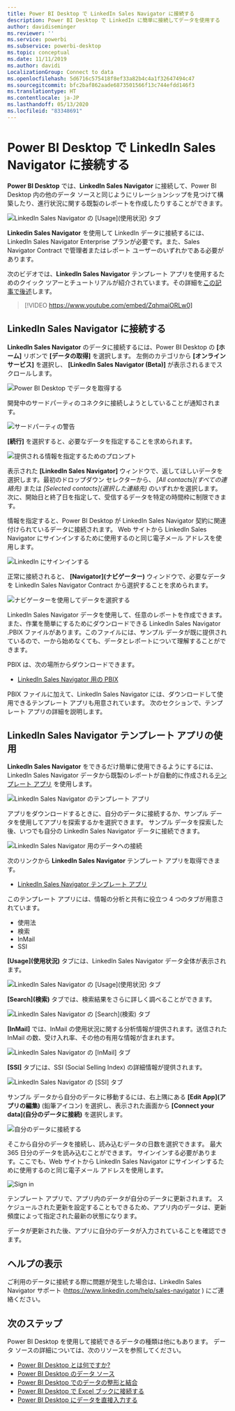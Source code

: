 ```yaml
---
title: Power BI Desktop で LinkedIn Sales Navigator に接続する
description: Power BI Desktop で LinkedIn に簡単に接続してデータを使用する
author: davidiseminger
ms.reviewer: ''
ms.service: powerbi
ms.subservice: powerbi-desktop
ms.topic: conceptual
ms.date: 11/11/2019
ms.author: davidi
LocalizationGroup: Connect to data
ms.openlocfilehash: 5d6716c575418f8ef33a82b4c4a1f32647494c47
ms.sourcegitcommit: bfc2baf862aade6873501566f13c744efdd146f3
ms.translationtype: HT
ms.contentlocale: ja-JP
ms.lasthandoff: 05/13/2020
ms.locfileid: "83348691"
---
```

# <a name="connect-to-linkedin-sales-navigator-in-power-bi-desktop"></a>Power BI Desktop で LinkedIn Sales Navigator に接続する

**Power BI Desktop** では、**LinkedIn Sales Navigator** に接続して、Power BI Desktop 内の他のデータ ソースと同じようにリレーションシップを見つけて構築したり、進行状況に関する既製のレポートを作成したりすることができます。

![LinkedIn Sales Navigator の [Usage]\(使用状況\) タブ](media/desktop-connect-linkedin-sales-navigator/linkedin-sales-navigator-01.png)


**Linkedin Sales Navigator** を使用して LinkedIn データに接続するには、LinkedIn Sales Navigator Enterprise プランが必要です。また、Sales Navigator Contract で管理者またはレポート ユーザーのいずれかである必要があります。

次のビデオでは、**LinkedIn Sales Navigator** テンプレート アプリを使用するためのクイック ツアーとチュートリアルが紹介されています。その詳細を[この記事で後述](#using-the-linkedin-sales-navigator-template-app)します。 

> [!VIDEO https://www.youtube.com/embed/ZqhmaiORLw0]

## <a name="connect-to-linkedin-sales-navigator"></a>LinkedIn Sales Navigator に接続する

**LinkedIn Sales Navigator** のデータに接続するには、Power BI Desktop の **[ホーム]** リボンで **[データの取得]** を選択します。 左側のカテゴリから **[オンライン サービス]** を選択し、 **[LinkedIn Sales Navigator (Beta)]** が表示されるまでスクロールします。

![Power BI Desktop でデータを取得する](media/desktop-connect-linkedin-sales-navigator/linkedin-sales-navigator-02.png)

開発中のサードパーティのコネクタに接続しようとしていることが通知されます。 

![サードパーティの警告](media/desktop-connect-linkedin-sales-navigator/linkedin-sales-navigator-03.png)

**[続行]** を選択すると、必要なデータを指定することを求められます。

![提供される情報を指定するためのプロンプト](media/desktop-connect-linkedin-sales-navigator/linkedin-sales-navigator-04.png)


表示された **[LinkedIn Sales Navigator]** ウィンドウで、返してほしいデータを選択します。最初のドロップダウン セレクターから、 *[All contacts]\(すべての連絡先\)* または *[Selected contacts]\(選択した連絡先\)* のいずれかを選択します。 次に、開始日と終了日を指定して、受信するデータを特定の時間枠に制限できます。

情報を指定すると、Power BI Desktop が LinkedIn Sales Navigator 契約に関連付けられているデータに接続されます。 Web サイトから LinkedIn Sales Navigator にサインインするために使用するのと同じ電子メール アドレスを使用します。 

![LinkedIn にサインインする](media/desktop-connect-linkedin-sales-navigator/linkedin-sales-navigator-05.png)

正常に接続されると、 **[Navigator]\(ナビゲーター\)** ウィンドウで、必要なデータを LinkedIn Sales Navigator Contract から選択することを求められます。

![ナビゲーターを使用してデータを選択する](media/desktop-connect-linkedin-sales-navigator/linkedin-sales-navigator-09.png)

LinkedIn Sales Navigator データを使用して、任意のレポートを作成できます。 また、作業を簡単にするためにダウンロードできる LinkedIn Sales Navigator .PBIX ファイルがあります。このファイルには、サンプル データが既に提供されているので、一から始めなくても、データとレポートについて理解することができます。

PBIX は、次の場所からダウンロードできます。
* [LinkedIn Sales Navigator 用の PBIX](service-template-apps-samples.md)

PBIX ファイルに加えて、LinkedIn Sales Navigator には、ダウンロードして使用できるテンプレート アプリも用意されています。 次のセクションで、テンプレート アプリの詳細を説明します。


## <a name="using-the-linkedin-sales-navigator-template-app"></a>LinkedIn Sales Navigator テンプレート アプリの使用

**LinkedIn Sales Navigator** をできるだけ簡単に使用できるようにするには、LinkedIn Sales Navigator データから既製のレポートが自動的に作成される[テンプレート アプリ](service-template-apps-overview.md) を使用します。

![LinkedIn Sales Navigator のテンプレート アプリ](media/desktop-connect-linkedin-sales-navigator/linkedin-sales-navigator-10.png)

アプリをダウンロードするときに、自分のデータに接続するか、サンプル データを使用してアプリを探索するかを選択できます。 サンプル データを探索した後、いつでも自分の LinkedIn Sales Navigator データに接続できます。 

![LinkedIn Sales Navigator 用のデータへの接続](media/desktop-connect-linkedin-sales-navigator/linkedin-sales-navigator-11.png)



次のリンクから **LinkedIn Sales Navigator** テンプレート アプリを取得できます。
* [LinkedIn Sales Navigator テンプレート アプリ](https://appsource.microsoft.com/en-us/product/power-bi/pbi-contentpacks.linkedin_navigator)

このテンプレート アプリには、情報の分析と共有に役立つ 4 つのタブが用意されています。

* 使用法
* 検索
* InMail
* SSI

**[Usage]\(使用状況\)** タブには、LinkedIn Sales Navigator データ全体が表示されます。

![LinkedIn Sales Navigator の [Usage]\(使用状況\) タブ](media/desktop-connect-linkedin-sales-navigator/linkedin-sales-navigator-12.png)

**[Search]\(検索\)** タブでは、検索結果をさらに詳しく調べることができます。

![LinkedIn Sales Navigator の [Search]\(検索\) タブ](media/desktop-connect-linkedin-sales-navigator/linkedin-sales-navigator-13.png)

**[InMail]** では、InMail の使用状況に関する分析情報が提供されます。送信された InMail の数、受け入れ率、その他の有用な情報が含まれます。

![LinkedIn Sales Navigator の [InMail] タブ](media/desktop-connect-linkedin-sales-navigator/linkedin-sales-navigator-14.png)

**[SSI]** タブには、SSI (Social Selling Index) の詳細情報が提供されます。

![LinkedIn Sales Navigator の [SSI] タブ](media/desktop-connect-linkedin-sales-navigator/linkedin-sales-navigator-15.png)

サンプル データから自分のデータに移動するには、右上隅にある **[Edit App]\(アプリの編集\)** (鉛筆アイコン) を選択し、表示された画面から **[Connect your data]\(自分のデータに接続\)** を選択します。

![自分のデータに接続する](media/desktop-connect-linkedin-sales-navigator/linkedin-sales-navigator-16.png)

そこから自分のデータを接続し、読み込むデータの日数を選択できます。 最大 365 日分のデータを読み込むことができます。 サインインする必要があります。ここでも、Web サイトから LinkedIn Sales Navigator にサインインするために使用するのと同じ電子メール アドレスを使用します。 

![Sign in](media/desktop-connect-linkedin-sales-navigator/linkedin-sales-navigator-17.png)

テンプレート アプリで、アプリ内のデータが自分のデータに更新されます。 スケジュールされた更新を設定することもできるため、アプリ内のデータは、更新頻度によって指定された最新の状態になります。 

データが更新された後、アプリに自分のデータが入力されていることを確認できます。

## <a name="getting-help"></a>ヘルプの表示

ご利用のデータに接続する際に問題が発生した場合は、LinkedIn Sales Navigator サポート (https://www.linkedin.com/help/sales-navigator ) にご連絡ください。 

## <a name="next-steps"></a>次のステップ
Power BI Desktop を使用して接続できるデータの種類は他にもあります。 データ ソースの詳細については、次のリソースを参照してください。

* [Power BI Desktop とは何ですか?](../fundamentals/desktop-what-is-desktop.md)
* [Power BI Desktop のデータ ソース](desktop-data-sources.md)
* [Power BI Desktop でのデータの整形と結合](desktop-shape-and-combine-data.md)
* [Power BI Desktop で Excel ブックに接続する](desktop-connect-excel.md)   
* [Power BI Desktop にデータを直接入力する](desktop-enter-data-directly-into-desktop.md)   
